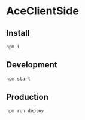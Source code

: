 # AceClientSide

## Install
```npm i```

## Development
```npm start```

## Production
```npm run deploy```
